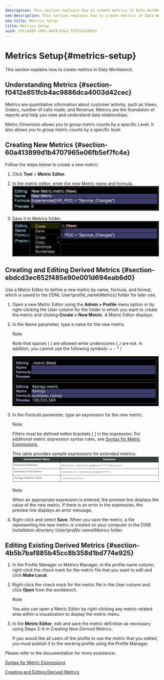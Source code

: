 ```yaml
---
description: This section explains how to create metrics in Data Workbench.
seo-description: This section explains how to create metrics in Data Workbench.
seo-title: Metrics Setup
title: Metrics Setup
uuid: 57c1410b-c09c-4a59-b3a1-575323e1b8e3
---
```


# Metrics Setup{#metrics-setup}

This section explains how to create metrics in Data Workbench.

## Understanding Metrics {#section-f0412e851fcb4ac9886dca4003d42cec}

Metrics are quantitative information about customer activity, such as Views, Orders, number of calls made, and Revenue. Metrics are the foundation of reports and help you view and understand data relationships.

Metric Dimension allows you to group metric counts by a specific Level. It also allows you to group metric counts by a specific level.

## Creating New Metrics {#section-60a413899d1b4707965e06fb5ef7fc4e}

Follow the steps below to create a new metric:

1. Click **Tool** > **Metric Editor**. 

1. In the metric editor, enter the new Metric name and formula. ![](assets/dwb_impl_metrics1.png)

1. Save it to Metrics folder. ![](assets/dwb_impl_metrics2.png)

## Creating and Editing Derived Metrics {#section-ebdcd3ec652f485e90e001d694eab6d0}

Use a Metric Editor to define a new metric by name, formula, and format, which is saved to the [!DNL User\profile_name\Metrics] folder for later use.

1. Open a new Metric Editor using the **Admin > Profile** menu option or by right-clicking the User column for the folder in which you want to create the metric and clicking **Create > New Metric**. A Metric Editor displays. 

1. In the *Name* parameter, type a name for the new metric. 

   >[!NOTE]
   >
   >Note that spaces ( ) are allowed while underscores (_) are not. In addition, you cannot use the following symbols: + - &#42; /

   ![](assets/dwb_impl_metrics3.png)

1. In the *Formula* parameter, type an expression for the new metric.

   >[!NOTE]
   >
   >Filters must be defined within brackets [ ] in the expression. For additional metric expression syntax rules, see [Syntax for Metric Expressions.](https://marketing.adobe.com/resources/help/en_US/insight/client/c_syntx_mtrc_exp.html)

   This table provides sample expressions for extended metrics. ![](assets/dwb_impl_metrics4.png)

   >[!NOTE]
   >
   >When an appropriate expression is entered, the preview line displays the value of the new metric. If there is an error in the expression, the preview line displays an error message.

1. Right-click and select **Save**. When you save the metric, a file representing the new metric is created on your computer in the DWB *Installation directory \User\profile name\Metrics* folder.

## Editing Existing Derived Metrics {#section-4b5b7baf885b45cc8b358d1bd774e925}

1. In the Profile Manager or Metrics Manager, in the profile name column, right-click the check mark for the metric file that you want to edit and click **Make Local**. 
1. Right-click the check mark for the metric file in the User column and click **Open** from the workbench. 

   >[!NOTE]
   >
   >You also can open a Metric Editor by right-clicking any metric-related area within a visualization to display the metric menu.

1. In the **Metric Editor**, edit and save the metric definition as necessary using Steps 2-4 in *Creating New Derived Metrics*.

   If you would like all users of the profile to use the metric that you edited, you must publish it to the working profile using the Profile Manager.

Please refer to the documentation for more assistance:

[Syntax for Metric Expressions](https://marketing.adobe.com/resources/help/en_US/insight/client/c_syntx_mtrc_exp.html)

[Creating and Editing Derived Metrics](https://marketing.adobe.com/resources/help/en_US/insight/client/c_drvd_mtrcs.html) 
